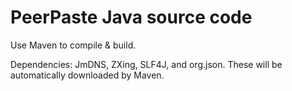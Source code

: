 PeerPaste Java source code
==========================

Use Maven to compile & build.

Dependencies: JmDNS, ZXing, SLF4J, and org.json. These will be automatically downloaded by Maven.


